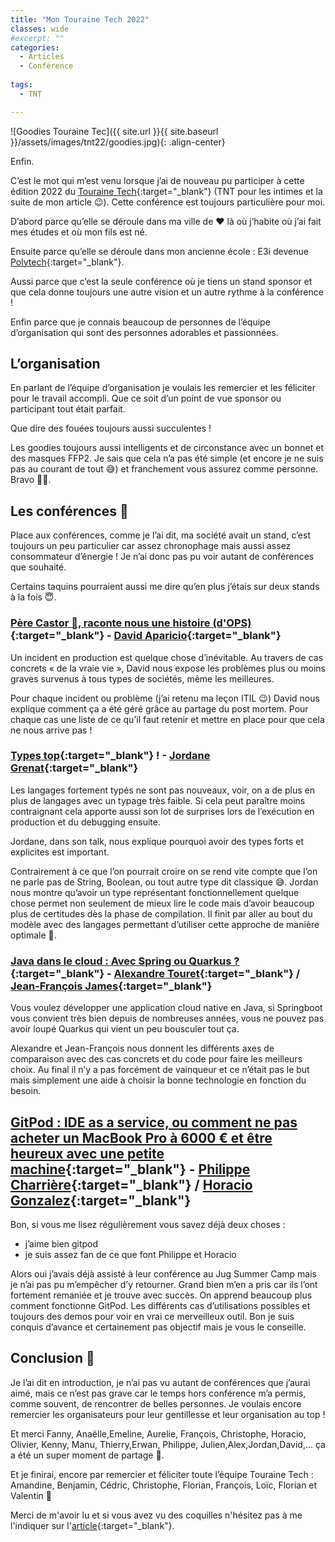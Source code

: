 ```yaml
---
title: "Mon Touraine Tech 2022"
classes: wide
#excerpt: ""
categories:
  - Articles
  - Conférence
  
tags:
  - TNT

---
```

![Goodies Touraine Tec]({{ site.url }}{{ site.baseurl }}/assets/images/tnt22/goodies.jpg){: .align-center}

Enfin.

C’est le mot qui m’est venu lorsque j’ai de nouveau pu participer à cette édition 2022 du [Touraine Tech](https://touraine.tech/){:target="_blank"} (TNT pour les intimes et la suite de mon article 😉).
Cette conférence est toujours particulière pour moi.

D’abord parce qu’elle se déroule dans ma ville de ❤️ là où j’habite où j’ai fait mes études et où mon fils est né.

Ensuite parce qu’elle se déroule dans mon ancienne école : E3i devenue [Polytech](https://polytech.univ-tours.fr/){:target="_blank"}.

Aussi parce que c’est la seule conférence où je tiens un stand sponsor et que cela donne toujours une autre vision et un autre rythme à la conférence !

Enfin parce que je connais beaucoup de personnes de l’équipe d’organisation qui sont des personnes adorables et passionnées.

## L’organisation
En parlant de l’équipe d’organisation je voulais les remercier et les féliciter pour le travail accompli.
Que ce soit d’un point de vue sponsor ou participant tout était parfait.

Que dire des fouées toujours aussi succulentes !

Les goodies toujours aussi intelligents et de circonstance avec un bonnet et des masques FFP2.
Je sais que cela n’a pas été simple (et encore je ne suis pas au courant de tout 😅) et franchement vous assurez comme personne.
Bravo 🎉💪.

## Les conférences 💬
Place aux conférences, comme je l’ai dit, ma société avait un stand, c’est toujours un peu particulier car assez chronophage mais aussi assez consommateur d’énergie !
Je n’ai donc pas pu voir autant de conférences que souhaité.

Certains taquins pourraient aussi me dire qu’en plus j’étais sur deux stands à la fois 😇.

### [Père Castor 🐻, raconte nous une histoire (d'OPS)](https://touraine.tech/talk/1ii3MtY8M6p4lwM2VKDx){:target="_blank"} - [David Aparicio](https://touraine.tech/speaker/David%20Aparicio){:target="_blank"}
Un incident en production est quelque chose d’inévitable.
Au travers de cas concrets « de la vraie vie », David nous expose les problèmes plus ou moins graves survenus à tous types de sociétés, même les meilleures.

Pour chaque incident ou problème (j’ai retenu ma leçon ITIL 😉) David nous explique comment ça a été géré grâce au partage du post mortem.
Pour chaque cas une liste de ce qu’il faut retenir et mettre en place pour que cela ne nous arrive pas !

### [Types top](https://touraine.tech/talk/6RrVaTNLyt73GF0J5jWb){:target="_blank"} ! - [Jordane Grenat](https://touraine.tech/speaker/Jordane%20Grenat){:target="_blank"}
Les langages fortement typés ne sont pas nouveaux, voir, on a de plus en plus de langages avec un typage très faible.
Si cela peut paraître moins contraignant cela apporte aussi son lot de surprises lors de l’exécution en production et du debugging ensuite. 

Jordane, dans son talk, nous explique pourquoi avoir des types forts et explicites est important.

Contrairement à ce que l’on pourrait croire on se rend vite compte que l’on ne parle pas de String, Boolean, ou tout autre type dit classique 😅.
Jordan nous montre qu’avoir un type représentant fonctionnellement quelque chose permet non seulement de mieux lire le code mais d’avoir beaucoup plus de certitudes dès la phase de compilation.
Il finit par aller au bout du modèle avec des langages permettant d’utiliser cette approche de manière optimale 🤯.

### [Java dans le cloud : Avec Spring ou Quarkus ?](https://touraine.tech/talk/viqWI7wZa2jpPUo1Vy8y){:target="_blank"} - [Alexandre Touret](https://touraine.tech/speaker/Alexandre%20Touret){:target="_blank"} / [Jean-François James](https://touraine.tech/speaker/Jean-Francois%20James){:target="_blank"} 
Vous voulez développer une application cloud native en Java, si Springboot vous convient très bien depuis de nombreuses années, vous ne pouvez pas avoir loupé Quarkus qui vient un peu bousculer tout ça.

Alexandre et Jean-François nous donnent les différents axes de comparaison avec des cas concrets et du code pour faire les meilleurs choix.
Au final il n’y a pas forcément de vainqueur et ce n’était pas le but mais simplement une aide à choisir la bonne technologie en fonction du besoin.

## [GitPod : IDE as a service, ou comment ne pas acheter un MacBook Pro à 6000 € et être heureux avec une petite machine](https://touraine.tech/talk/1eXVuAHysYDUSr0AnHtS){:target="_blank"} - [Philippe Charrière](https://touraine.tech/speaker/Philippe%20Charri%C3%A8re){:target="_blank"} / [Horacio Gonzalez](https://touraine.tech/speaker/Horacio%20Gonzalez%20(LostInBrittany)){:target="_blank"}
Bon, si vous me lisez régulièrement vous savez déjà deux choses :
- j’aime bien gitpod
- je suis assez fan de ce que font Philippe et Horacio

Alors oui j’avais déjà assisté à leur conférence au Jug Summer Camp mais je n’ai pas pu m’empêcher d’y retourner.
Grand bien m’en a pris car ils l’ont fortement remaniée et je trouve avec succès.
On apprend beaucoup plus comment fonctionne GitPod.
Les différents cas d’utilisations possibles et toujours des demos pour voir en vrai ce merveilleux outil.
Bon je suis conquis d’avance et certainement pas objectif mais je vous le conseille.

## Conclusion 🧐
Je l’ai dit en introduction, je n’ai pas vu autant de conférences que j’aurai aimé, mais ce n’est pas grave car le temps hors conférence m’a permis, comme souvent, de rencontrer de belles personnes.
Je voulais encore remercier les organisateurs pour leur gentillesse et leur organisation au top !

Et merci Fanny, Anaëlle,Emeline, Aurelie, François, Christophe, Horacio, Olivier, Kenny, Manu, Thierry,Erwan, Philippe, Julien,Alex,Jordan,David,… ça a été un super moment de partage 🤘.

Et je finirai, encore par remercier et féliciter toute l’équipe Touraine Tech : Amandine, Benjamin, Cédric, Christophe, Florian, François, Loïc, Florian et Valentin 💪

Merci de m'avoir lu et si vous avez vu des coquilles n'hésitez pas à me l'indiquer sur l'[article](https://github.com/philippart-s/blog){:target="_blank"}. 
